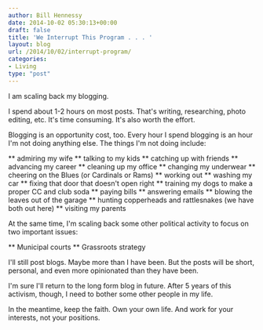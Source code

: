 ```yaml
---
author: Bill Hennessy
date: 2014-10-02 05:30:13+00:00
draft: false
title: 'We Interrupt This Program . . . '
layout: blog
url: /2014/10/02/interrupt-program/
categories:
- Living
type: "post"
---
```


I am scaling back my blogging.

I spend about 1-2 hours on most posts. That's writing, researching, photo editing, etc. It's time consuming. It's also worth the effort.

Blogging is an opportunity cost, too. Every hour I spend blogging is an hour I'm not doing anything else. The things I'm not doing include:




** admiring my wife
** talking to my kids
** catching up with friends
** advancing my career
** cleaning up my office
** changing my underwear
** cheering on the Blues (or Cardinals or Rams)
** working out
** washing my car
** fixing that door that doesn't open right
** training my dogs to make a proper CC and club soda
** paying bills
** answering emails
** blowing the leaves out of the garage
** hunting copperheads and rattlesnakes (we have both out here)
** visiting my parents


At the same time, I'm scaling back some other political activity to focus on two important issues:


** Municipal courts
** Grassroots strategy


I'll still post blogs. Maybe more than I have been. But the posts will be short, personal, and even more opinionated than they have been.

I'm sure I'll return to the long form blog in future. After 5 years of this activism, though, I need to bother some other people in my life.

In the meantime, keep the faith. Own your own life. And work for your interests, not your positions.
